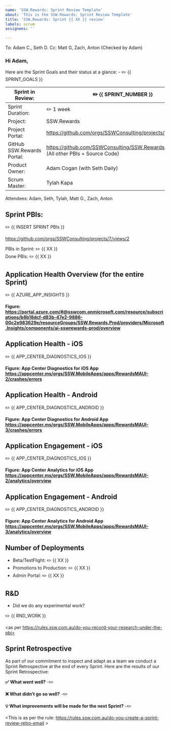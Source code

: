 ```yaml
---
name: 'SSW.Rewards: Sprint Review Template'
about: 'This is the SSW.Rewards: Sprint Review Template'
title: 'SSW.Rewards: Sprint {{ XX }} review'
labels: scrum
assignees: ''

---
```


[//]: # (------------ How to use this template -----------)
[//]: # ( 1. Check the To and Cc list recipients          )
[//]: # ( 2. Fill out the fields marked with a pencil     )
[//]: # ( 3. Update the images marked with a pencil       )
[//]: # ( 4. Remove all pencil emojis                     )
[//]: # ( 5. Submit the Issue to send the Sprint Review   )
[//]: # (-------------------------------------------------)

To: Adam C., Seth D.
Cc: Matt G, Zach, Anton 
(Checked by Adam)
### Hi Adam,

Here are the Sprint Goals and their status at a glance:
    - ✏️ {{ SPRINT_GOALS }}

| Sprint in Review:          | ✏️ {{ SPRINT_NUMBER }}                                                                    |
|----------------------------|-------------------------------------------------------------------------------------------|
| Sprint Duration:           | ✏️ 1 week                                                                                 |
| Project:                   | SSW.Rewards                                                                               |
| Project Portal:            | https://github.com/orgs/SSWConsulting/projects/7/views/1                                  |
| GitHub SSW.Rewards Portal: | https://github.com/SSWConsulting/SSW.Rewards.Mobile/issues (All other PBIs + Source Code) |
| Product Owner:             | Adam Cogan (with Seth Daily)                                                              |
| Scrum Master:              | Tylah Kapa                                                                                |

Attendees: Adam, Seth, Tylah, Matt G., Zach, Anton

## Sprint PBIs: 

✏️ {{ INSERT SPRINT PBIs }}

https://github.com/orgs/SSWConsulting/projects/7/views/2

PBIs in Sprint: ✏️ {{ XX }} \
Done PBIs: ✏️ {{ XX }}

## Application Health Overview (for the entire Sprint)

✏️ {{ AZURE_APP_INSIGHTS }}

**Figure: https://portal.azure.com/#@sswcom.onmicrosoft.com/resource/subscriptions/b8b18dcf-d83b-47e2-9886-00c2e983629e/resourceGroups/SSW.Rewards.Prod/providers/Microsoft.Insights/components/ai-sswrewards-prod/overview**

## Application Health - iOS

✏️ {{ APP_CENTER_DIAGNOSTICS_IOS }}

**Figure: App Center Diagnostics for iOS App https://appcenter.ms/orgs/SSW.MobileApps/apps/RewardsMAUI-2/crashes/errors**

## Application Health - Android

✏️ {{ APP_CENTER_DIAGNOSTICS_ANDROID }}

**Figure: App Center Diagnostics for Android App https://appcenter.ms/orgs/SSW.MobileApps/apps/RewardsMAUI-3/crashes/errors**

## Application Engagement - iOS

✏️ {{ APP_CENTER_DIAGNOSTICS_IOS }}

**Figure: App Center Analytics for iOS App https://appcenter.ms/orgs/SSW.MobileApps/apps/RewardsMAUI-2/analytics/overview**

## Application Engagement - Android

✏️ {{ APP_CENTER_DIAGNOSTICS_ANDROID }}

**Figure: App Center Analytics for Android App https://appcenter.ms/orgs/SSW.MobileApps/apps/RewardsMAUI-3/analytics/overview**

## Number of Deployments

 - Beta/TestFlight: ✏️ {{ XX }}
 - Promotions to Production: ✏️ {{ XX }}
 - Admin Portal: ✏️ {{ XX }}

## R&D 
 - Did we do any experimental work?

✏️ {{ RND_WORK }}

<as per https://rules.ssw.com.au/do-you-record-your-research-under-the-pbi>

## Sprint Retrospective
As part of our commitment to inspect and adapt as a team we conduct a Sprint Retrospective at the end of every Sprint. Here are the results of our Sprint Retrospective:
 
**✅ What went well?**
-✏️	 

**❌ What didn’t go so well?**
-✏️ 

**💡 What improvements will be made for the next Sprint?**
-✏️

<This is as per the rule: https://rules.ssw.com.au/do-you-create-a-sprint-review-retro-email >
